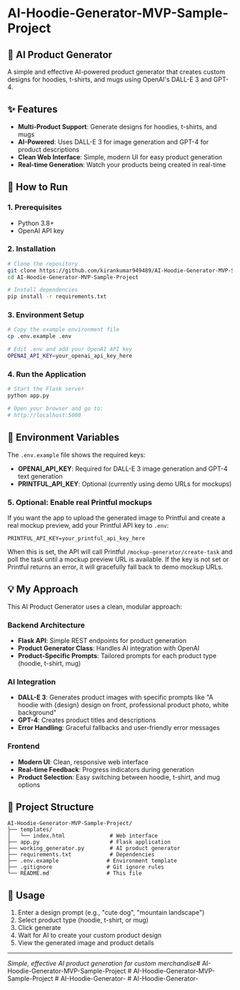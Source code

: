 # AI-Hoodie-Generator-MVP-Sample-Project

## 🚀 AI Product Generator

A simple and effective AI-powered product generator that creates custom designs for hoodies, t-shirts, and mugs using OpenAI's DALL-E 3 and GPT-4.

## ✨ Features

- **Multi-Product Support**: Generate designs for hoodies, t-shirts, and mugs
- **AI-Powered**: Uses DALL-E 3 for image generation and GPT-4 for product descriptions
- **Clean Web Interface**: Simple, modern UI for easy product generation
- **Real-time Generation**: Watch your products being created in real-time

## 🚀 How to Run

### 1. Prerequisites
- Python 3.8+
- OpenAI API key

### 2. Installation
```bash
# Clone the repository
git clone https://github.com/kirankumar949489/AI-Hoodie-Generator-MVP-Sample-Project.git
cd AI-Hoodie-Generator-MVP-Sample-Project

# Install dependencies
pip install -r requirements.txt
```

### 3. Environment Setup
```bash
# Copy the example environment file
cp .env.example .env

# Edit .env and add your OpenAI API key
OPENAI_API_KEY=your_openai_api_key_here
```

### 4. Run the Application
```bash
# Start the Flask server
python app.py

# Open your browser and go to:
# http://localhost:5000
```

## 🔧 Environment Variables

The `.env.example` file shows the required keys:

- **OPENAI_API_KEY**: Required for DALL-E 3 image generation and GPT-4 text generation
- **PRINTFUL_API_KEY**: Optional (currently using demo URLs for mockups)

### 5. Optional: Enable real Printful mockups

If you want the app to upload the generated image to Printful and create a real mockup preview, add your Printful API key to `.env`:

```
PRINTFUL_API_KEY=your_printful_api_key_here
```

When this is set, the API will call Printful `/mockup-generator/create-task` and poll the task until a mockup preview URL is available. If the key is not set or Printful returns an error, it will gracefully fall back to demo mockup URLs.

## 💡 My Approach

This AI Product Generator uses a clean, modular approach:

### **Backend Architecture**
- **Flask API**: Simple REST endpoints for product generation
- **Product Generator Class**: Handles AI integration with OpenAI
- **Product-Specific Prompts**: Tailored prompts for each product type (hoodie, t-shirt, mug)

### **AI Integration**
- **DALL-E 3**: Generates product images with specific prompts like "A hoodie with {design} design on front, professional product photo, white background"
- **GPT-4**: Creates product titles and descriptions
- **Error Handling**: Graceful fallbacks and user-friendly error messages

### **Frontend**
- **Modern UI**: Clean, responsive web interface
- **Real-time Feedback**: Progress indicators during generation
- **Product Selection**: Easy switching between hoodie, t-shirt, and mug options

## 📁 Project Structure

```
AI-Hoodie-Generator-MVP-Sample-Project/
├── templates/
│   └── index.html              # Web interface
├── app.py                      # Flask application
├── working_generator.py        # AI product generator
├── requirements.txt            # Dependencies
├── .env.example               # Environment template
├── .gitignore                 # Git ignore rules
└── README.md                  # This file
```

## 🎯 Usage

1. Enter a design prompt (e.g., "cute dog", "mountain landscape")
2. Select product type (hoodie, t-shirt, or mug)
3. Click generate
4. Wait for AI to create your custom product design
5. View the generated image and product details

---

*Simple, effective AI product generation for custom merchandise*#   A I - H o o d i e - G e n e r a t o r - M V P - S a m p l e - P r o j e c t 
 
 #   A I - H o o d i e - G e n e r a t o r - M V P - S a m p l e - P r o j e c t 
 
 #   A I - H o o d i e - G e n e r a t o r -  
 #   A I - H o o d i e - G e n e r a t o r -  
 